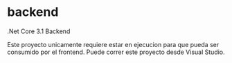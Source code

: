 # backend
.Net Core 3.1 Backend

Este proyecto unicamente requiere estar en ejecucion para que pueda ser consumido por el frontend.
Puede correr este proyecto desde Visual Studio.
